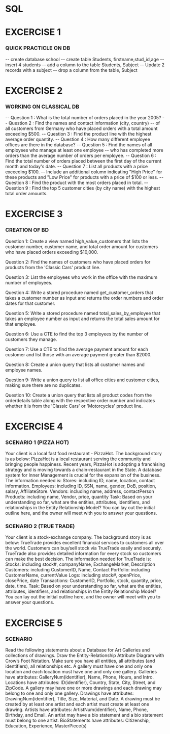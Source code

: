 # SQL

# EXCERCISE 1

### QUICK PRACTICLE ON DB
-- create database school
-- create table Students, firstname,stud_id,age
-- insert 4 students
-- add a column to the table Students, Subject
-- Update 2 records with a subject
-- drop a column from the table, Subject

# EXCERCISE 2
### WORKING ON CLASSICAL DB
-- Question 1 : What is the total number of orders placed in the year 2005?
-- Question 2 : Find the names and contact information (city, country)
-- of all customers from Germany who have placed orders with a total amount exceeding $500.
-- Question 3 : Find the product line with the highest average order quantity.
-- Question 4 : How many different employee offices are there in the database?
-- Question 5 : Find the names of all employees who manage at least one employee
-- who has completed more orders than the average number of orders per employee.
-- Question 6 : Find the total number of orders placed between the first day of the current month and today's date.
-- Question 7 : List all products with a price exceeding $100.
-- Include an additional column indicating "High Price" for these products and "Low Price" for products with a price of $100 or less.
-- Question 8 : Find the product with the most orders placed in total.
-- Question 9 : Find the top 5 customer cities (by city name) with the highest total order amounts.

# EXCERCISE 3
### CREATION OF BD
Question 1: Create a view named high_value_customers that lists the customer number, customer name, and total order amount for customers who have placed orders exceeding $10,000.

Question 2: Find the names of customers who have placed orders for products from the 'Classic Cars' product line.

Question 3: List the employees who work in the office with the maximum number of employees.

Question 4: Write a stored procedure named get_customer_orders that takes a customer number as input and returns the order numbers and order dates for that customer.

Question 5: Write a stored procedure named total_sales_by_employee that takes an employee number as input and returns the total sales amount for that employee.

Question 6: Use a CTE to find the top 3 employees by the number of customers they manage.

Question 7: Use a CTE to find the average payment amount for each customer and list those with an average payment greater than $2000.

Question 8: Create a union query that lists all customer names and employee names.

Question 9: Write a union query to list all office cities and customer cities, making sure there are no duplicates.

Question 10: Create a union query that lists all product codes from the orderdetails table along with the respective order number and indicates whether it is from the 'Classic Cars' or 'Motorcycles' product line.

# EXCERCISE 4
### SCENARIO 1 (PIZZA HOT)
Your client is a local fast food restaurant - PizzaHot. The background story is as below:
PizzaHot is a local restaurant serving the community and bringing people happiness. Recent years, PizzaHot is adopting a franchising strategy and is moving towards a chain-restaurant in the State. A database system for Inner Management is crucial for the expansion of the business.
The information needed is:
Stores: including ID, name, location, contact information.
Employees: including ID, SSN, name, gender, DoB, position, salary, AffiliateStore.
Vendors: including name, address, contactPerson
Products: including name, Vendor, price, quantity
Task:
Based on your understanding so far, what are the entities, attributes, identifiers, and relationships in the Entity Relationship Model? You can lay out the initial outline here, and the owner will meet with you to answer your questions.

### SCENARIO 2 (TRUE TRADE)
Your client is a stock-exchange company. The background story is as below:
TrueTrade provides excellent financial services to customers all over the world. Customers can buy/sell stock via TrueTrade easily and securely. TrueTrade also provides detailed information for every stock so customers can make the best decision.
The information needed for TrueTrade is:
Stocks: including stock#, companyName, ExchangeMarket, Description
Customers: including CustomerID, Name, Contact
Portfolio: including CustomerName, currentValue
Logs: including stock#, openPrice, closePrice, date
Transactions: CustomerID, Portfolio, stock, quantity, price, date, time.
Task:
Based on your understanding so far, what are the entities, attributes, identifiers, and relationships in the Entity Relationship Model? You can lay out the initial outline here, and the owner will meet with you to answer your questions.

# EXCERCISE 5
### SCENARIO
Read the following statements about a Database for Art Galleries and collections of drawings. Draw the Entity-Relationship Attribute Diagram with Crow’s Foot Notation. Make sure you have all entities, all attributes (and identifiers), all relationships etc.
A gallery must have one and only one location and each location must have one and only one gallery.
Galleries have attributes: GalleryNum(identifier), Name, Phone, Hours, and Intro.
Locations have attributes: ID(identifier), Country, State, City, Street, and ZipCode.
A gallery may have one or more drawings and each drawing may belong to one and only one gallery.
Drawings have attributes: DrawingNum(identifier), Title, Size, Material, and Date.
A drawing must be created by at least one artist and each artist must create at least one drawing.
Artists have attributes: ArtistNum(identifier), Name, Phone, Birthday, and Email.
An artist may have a bio statement and a bio statement must belong to one artist.
BioStatements have attributes: Citizenship, Education, Experience, MasterPiece(s)


